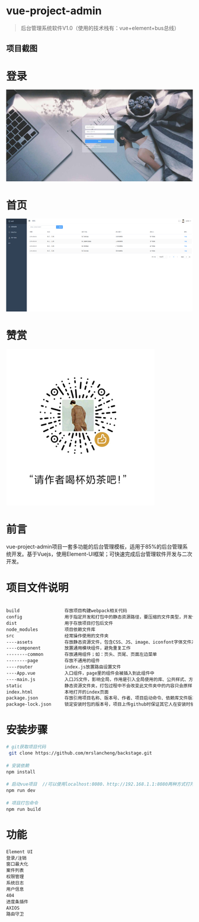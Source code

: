 # vue-project-admin

> 后台管理系统软件V1.0（使用的技术栈有：vue+element+bus总线）

## 项目截图

# 登录

![image](https://github.com/mrslancheng/vue-image/blob/master/login4.jpg) 

# 首页

![image](https://github.com/mrslancheng/vue-image/blob/master/index3.jpg)

# 赞赏
![image](https://github.com/mrslancheng/vue-image/blob/master/zs2.jpg)

# 前言

vue-project-admin项目一套多功能的后台管理模板，适用于85%的后台管理系统开发。基于Vuejs，使用Element-UI框架；可快速完成后台管理软件开发与二次开发。


# 项目文件说明

``` bash

build                 存放项目构建webpack相关代码
config                用于指定开发和打包中的静态资源路径，要压缩的文件类型，开发使用的端口号
dist                  用于存放项目打包后文件
node_modules          项目依赖文件库
src                   经常操作使用的文件夹
----assets            存放静态资源文件，包含CSS、JS、image、iconfont字体文件及其他类型资源文件
----component         放置通用模块组件，避免重复工作 
--------common        存放通用组件；如：页头、页尾、页面左边菜单
--------page          存放不通用的组件
----router            index.js放置路由设置文件
----App.vue           入口组件，page里的组件会被插入到此组件中 
----main.js           入口JS文件，影响全局，作用是引入全局使用的库、公共样式、方法、设置路由守卫等
static                静态资源文件夹，打包过程中不会改变此文件夹中的内容只会原样复制过去
index.html            本地打开的index页面
package.json          存放引用项目名称、版本号、作者、项目启动命令、依赖库文件版本等信息（注：不要更改）
package-lock.json     锁定安装时包的版本号，项目上传github时保证其它人在安装时依赖保持一致（注：不要更改）

```
# 安装步骤

``` bash
# git获取项目代码
 git clone https://github.com/mrslancheng/backstage.git

# 安装依赖
npm install

# 启动vue项目  //可以使用localhost:8080、http://192.168.1.1:8080两种方式打开
npm run dev

# 项目打包命令
npm run build
```

# 功能
``` bash
Element UI 
登录/注销 
窗口最大化
案件列表
权限管理
系统日志
用户信息
404
进度条插件
AXIOS
路由守卫
```
